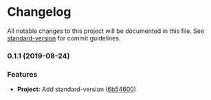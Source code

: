 # Changelog

All notable changes to this project will be documented in this file. See [standard-version](https://github.com/conventional-changelog/standard-version) for commit guidelines.

### 0.1.1 (2019-08-24)


### Features

* **Project:** Add standard-version ([6b54600](https://github.com/develowlper/feathers-authorize-casl/commit/6b54600))

